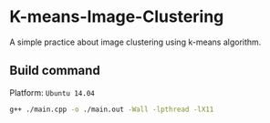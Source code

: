 # K-means-Image-Clustering
A simple practice about image clustering using k-means algorithm.

## Build command
Platform: `Ubuntu 14.04`
```sh
g++ ./main.cpp -o ./main.out -Wall -lpthread -lX11
```
